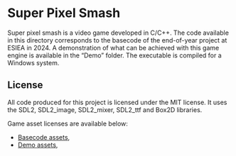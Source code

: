 # Super Pixel Smash

Super pixel smash is a video game developed in C/C++. The code available in this directory corresponds to the basecode of the end-of-year project at ESIEA in 2024.
A demonstration of what can be achieved with this game engine is available in the “Demo” folder. The executable is compiled for a Windows system.

## License

All code produced for this project is licensed under the MIT license. It uses the SDL2, SDL2_image, SDL2_mixer, SDL2_ttf and Box2D libraries.

Game asset licenses are available below:
- [Basecode assets](/Assets/LICENSE.md),
- [Demo assets](/Demo/Assets/LICENSE.md),
